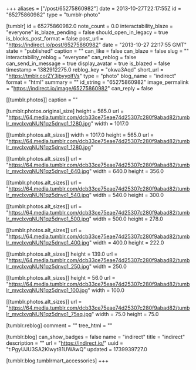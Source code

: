 +++
aliases = ["/post/65275860982"]
date = 2013-10-27T22:17:55Z
id = "65275860982"
type = "tumblr-photo"

[tumblr]
id = 65275860982.0
note_count = 0.0
interactability_blaze = "everyone"
is_blaze_pending = false
should_open_in_legacy = true
is_blocks_post_format = false
post_url = "https://indirect.io/post/65275860982"
date = "2013-10-27 22:17:55 GMT"
state = "published"
caption = ""
can_like = false
can_blaze = false
slug = ""
interactability_reblog = "everyone"
can_reblog = false
can_send_in_message = true
display_avatar = true
is_blazed = false
timestamp = 1382912275.0
reblog_key = "okwa3Aqd"
short_url = "https://tmblr.co/ZY3jbyyolfVs"
type = "photo"
blog_name = "indirect"
format = "html"
summary = ""
id_string = "65275860982"
image_permalink = "https://indirect.io/image/65275860982"
can_reply = false

[[tumblr.photos]]
caption = ""

[tumblr.photos.original_size]
height = 565.0
url = "https://64.media.tumblr.com/dcb33ce75eae74d25307c280f9abad82/tumblr_mvclxvqNUN1qz5dnvo1_1280.jpg"
width = 1017.0

[[tumblr.photos.alt_sizes]]
width = 1017.0
height = 565.0
url = "https://64.media.tumblr.com/dcb33ce75eae74d25307c280f9abad82/tumblr_mvclxvqNUN1qz5dnvo1_1280.jpg"

[[tumblr.photos.alt_sizes]]
url = "https://64.media.tumblr.com/dcb33ce75eae74d25307c280f9abad82/tumblr_mvclxvqNUN1qz5dnvo1_640.jpg"
width = 640.0
height = 356.0

[[tumblr.photos.alt_sizes]]
url = "https://64.media.tumblr.com/dcb33ce75eae74d25307c280f9abad82/tumblr_mvclxvqNUN1qz5dnvo1_540.jpg"
width = 540.0
height = 300.0

[[tumblr.photos.alt_sizes]]
url = "https://64.media.tumblr.com/dcb33ce75eae74d25307c280f9abad82/tumblr_mvclxvqNUN1qz5dnvo1_500.jpg"
width = 500.0
height = 278.0

[[tumblr.photos.alt_sizes]]
url = "https://64.media.tumblr.com/dcb33ce75eae74d25307c280f9abad82/tumblr_mvclxvqNUN1qz5dnvo1_400.jpg"
width = 400.0
height = 222.0

[[tumblr.photos.alt_sizes]]
height = 139.0
url = "https://64.media.tumblr.com/dcb33ce75eae74d25307c280f9abad82/tumblr_mvclxvqNUN1qz5dnvo1_250.jpg"
width = 250.0

[[tumblr.photos.alt_sizes]]
height = 56.0
url = "https://64.media.tumblr.com/dcb33ce75eae74d25307c280f9abad82/tumblr_mvclxvqNUN1qz5dnvo1_100.jpg"
width = 100.0

[[tumblr.photos.alt_sizes]]
url = "https://64.media.tumblr.com/dcb33ce75eae74d25307c280f9abad82/tumblr_mvclxvqNUN1qz5dnvo1_75sq.jpg"
width = 75.0
height = 75.0

[tumblr.reblog]
comment = ""
tree_html = ""

[tumblr.blog]
can_show_badges = false
name = "indirect"
title = "indirect"
description = ""
url = "https://indirect.io/"
uuid = "t:PgyUJU3SA2Klwyt81UWAwQ"
updated = 1739939727.0

[tumblr.blog.tumblrmart_accessories]
+++
